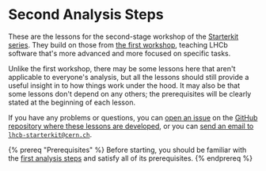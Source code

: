 # Second Analysis Steps

These are the lessons for the second-stage workshop of the [Starterkit 
series][starterkit].
They build on those from [the first workshop](../first-analysis-steps), teaching 
LHCb software that's more advanced and more focused on specific tasks.

Unlike the first workshop, there may be some lessons here that aren't 
applicable to everyone's analysis, but all the lessons should still provide a 
useful insight in to how things work under the hood.
It may also be that some lessons don't depend on any others; the prerequisites 
will be clearly stated at the beginning of each lesson.

If you have any problems or questions, you can [open an 
issue][lessons-issues] on the [GitHub repository where these lessons are 
developed][lessons-repo], or you can [send an email to 
`lhcb-starterkit@cern.ch`](mailto:lhcb-starterkit@cern.ch).

{% prereq "Prerequisites" %}
Before starting, you should be familiar with the [first analysis 
steps](../first-analysis-steps) and satisfy all of its prerequisites.
{% endprereq %}

[starterkit]: https://lhcb.github.io/starterkit/
[lessons-issues]: https://github.com/lhcb/starterkit-lessons/issues
[lessons-repo]: https://github.com/lhcb/starterkit-lessons
